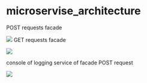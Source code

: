 # microservise_architecture

POST requests facade

![](https://github.com/maxymkuz/microservise_architecture/tree/micro_basics/media/facade_service_post.jpg)
GET requests facade

![](https://github.com/maxymkuz/microservise_architecture/tree/micro_basics/media/facade_service_get.jpg)

console of logging service of facade POST request

![](https://github.com/maxymkuz/microservise_architecture/tree/micro_basics/media/logging_service_result_of_post_from_facade.jpg)


